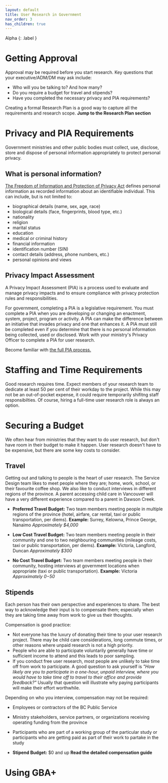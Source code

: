 ```yaml
---
layout: default
title: User Research in Government
nav_order: 3
has_children: true
---
```

Alpha
{: .label }

# Getting Approval

Approval may be required before you start research. Key questions that your executive/ADM/DM may ask include:

- Who will you be talking to? And how many?
- Do you require a budget for travel and stipends?
- Have you completed the necessary privacy and PIA requirements?

Creating a formal Research Plan is a good way to capture all the requirements and research scope. **Jump to the Research Plan section**

# Privacy and PIA Requirements

Government ministries and other public bodies must collect, use, disclose, store and dispose of personal information appropriately to protect personal privacy.

## What is personal information?
[The Freedom of Information and Protection of Privacy Act](http://www.bclaws.ca/Recon/document/ID/freeside/96165_00) defines personal information as recorded information about an identifiable individual. This can include, but is not limited to:

- biographical details (name, sex, age, race)
- biological details (face, fingerprints, blood type, etc.)
- nationality
- religion
- marital status
- education
- medical or criminal history
- financial information
- identification number (SIN)
- contact details (address, phone numbers, etc.)
- personal opinions and views

## Privacy Impact Assessment

A Privacy Impact Assessment (PIA) is a process used to evaluate and manage privacy impacts and to ensure compliance with privacy protection rules and responsibilities.

For government, completing a PIA is a legislative requirement. You must complete a PIA when you are developing or changing an enactment, system, project, program or activity. A PIA can make the difference between an initiative that invades privacy and one that enhances it. A PIA must still be completed even if you determine that there is no personal information being collected, used or disclosed. Work with your ministry's Privacy Officer to complete a PIA for user research.

Become familiar with [the full PIA process.](https://www2.gov.bc.ca/gov/content/governments/services-for-government/information-management-technology/privacy/privacy-impact-assessments)

# Staffing and Time Requirements

Good research requires time. Expect members of your research team to dedicate at least 50 per cent of their workday to the project. While this may not be an out-of-pocket expense, it could require temporarily shifitng staff responsibilties. Of course, hiring a full-time user research role is always an option.

# Securing a Budget

We often hear from ministries that they want to do user research, but don't have room in their budget to make it happen. User research doesn't have to be expensive, but there are some key costs to consider.

## Travel
Getting out and talking to people is the heart of user research. The Service Design team likes to meet people where they are; home, work, school, or their favourite coffee shop. We also like to conduct interviews in different regions of the province. A parent accessing child care in Vancouver will have a very different experience compared to a parent in Dawson Creek.

- **Preferred Travel Budget:**
Two team members meeting people in multiple regions of the province (hotel, airfare, car rental, taxi or public transportation, per diems).
**Example:** Surrey, Kelowna, Prince George, Nanaimo
*Approximately $4,000*

- **Low Cost Travel Budget:**
Two team members meeting people in their community and one to two neighbouring communities (mileage costs, taxi or public transportation, per diems).
**Example:** Victoria, Langford, Duncan
*Approximately $300*

- **No Cost Travel Budget:**
Two team members meeting people in their community, hosting interviews at government locations when appropriate (taxi or public transportation).
**Example:** Victoria
*Approximately $0-$50*

## Stipends
Each person has their own perspective and experiences to share. The best way to acknowledge their input is to compensate them; especially when they are taking time away from work to give us their thoughts.

Compensation is good practice:

- Not everyone has the luxury of donating their time to your user research project. There may be child care considerations, long commute times, or other reasons where unpaid research is not a high priority.
- People who are able to participate voluntarily generally have time or sufficient income to attend and this leads to poor sampling.
- If you conduct free user research, most people are unlikely to take time off from work to participate. A good question to ask yourself is *"How likely are you to participate in a one-hour, unpaid interview, where you would have to take time off to travel to their office and provide feedback?"* Usually that question will illustrate why paying participants will make their effort worthwhile.

Depending on who you interview, compensation may not be required:

- Employees or contractors of the BC Public Service
- Ministry stakeholders, service partners, or organizations receiving operating funding from the province
- Participants who are part of a working group of the particular study or participants who are getting paid as part of their work to partake in the study

- **Stipend Budget:** $0 and up **Read the detailed compensation guide**


# Using GBA+
